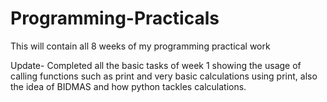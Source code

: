 # Programming-Practicals
This will contain all 8 weeks of my programming practical work

Update- Completed all the basic tasks of week 1 showing the usage of calling functions such as print and very basic calculations using print, also the idea of BIDMAS and how python tackles calculations.
